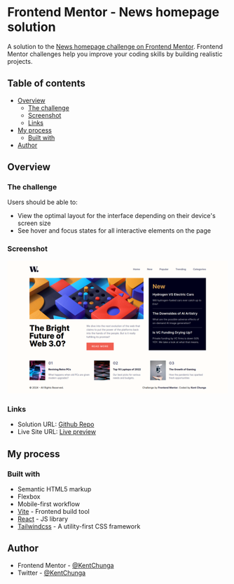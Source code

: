# Frontend Mentor - News homepage solution

A solution to the [News homepage challenge on Frontend Mentor](https://www.frontendmentor.io/challenges/news-homepage-H6SWTa1MFl). Frontend Mentor challenges help you improve your coding skills by building realistic projects.

## Table of contents

- [Overview](#overview)
  - [The challenge](#the-challenge)
  - [Screenshot](#screenshot)
  - [Links](#links)
- [My process](#my-process)
  - [Built with](#built-with)
- [Author](#author)

## Overview

### The challenge

Users should be able to:

- View the optimal layout for the interface depending on their device's screen size
- See hover and focus states for all interactive elements on the page

### Screenshot

![](./src/assets/desktop.png)

### Links

- Solution URL: [Github Repo](https://github.com/KentChunga)
- Live Site URL: [Live preview](https://news-homepage-cfpi.onrender.com/)

## My process

### Built with

- Semantic HTML5 markup
- Flexbox
- Mobile-first workflow
- [Vite](https://vitejs.dev) - Frontend build tool
- [React](https://reactjs.org/) - JS library
- [Tailwindcss](https://tailwindcss.com/) - A utility-first CSS framework

## Author

- Frontend Mentor - [@KentChunga](https://www.frontendmentor.io/profile/KentChunga)
- Twitter - [@KentChunga](https://www.twitter.com/kentchunga)
